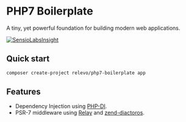 # PHP7 Boilerplate

A tiny, yet powerful foundation for building modern web applications.

[![SensioLabsInsight](https://insight.sensiolabs.com/projects/35d0d0f3-0f25-48bf-911c-655083f79cec/big.png)](https://insight.sensiolabs.com/projects/35d0d0f3-0f25-48bf-911c-655083f79cec)

## Quick start

```bash
composer create-project relevo/php7-boilerplate app
```

## Features

* Dependency Injection using [PHP-DI](https://github.com/PHP-DI/PHP-DI).
* PSR-7 middleware using [Relay](https://github.com/relayphp/Relay.Relay) and [zend-diactoros](https://github.com/zendframework/zend-diactoros).
